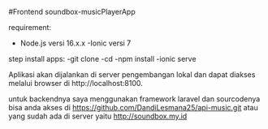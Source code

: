 #Frontend soundbox-musicPlayerApp

requirement: 
- Node.js versi 16.x.x 
-Ionic  versi 7

step install apps: 
-git clone <URL repositori>
-cd <nama direktori>
-npm install
-ionic serve

Aplikasi akan dijalankan di server pengembangan lokal dan dapat diakses melalui browser di http://localhost:8100.



untuk backendnya saya menggunakan framework laravel dan sourcodenya bisa anda akses di https://github.com/DandiLesmana25/api-music.git 
atau yang sudah ada di server yaitu http://soundbox.my.id
